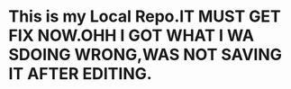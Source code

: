 # This is my Local Repo.IT MUST GET FIX NOW.OHH I GOT WHAT I WA SDOING WRONG,WAS NOT SAVING IT AFTER EDITING.